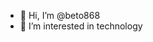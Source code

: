 - 👋 Hi, I’m @beto868
- 👀 I’m interested in technology

<!---
beto868/beto868 is a ✨ special ✨ repository because its `README.md` (this file) appears on your GitHub profile.
You can click the Preview link to take a look at your changes.
--->
